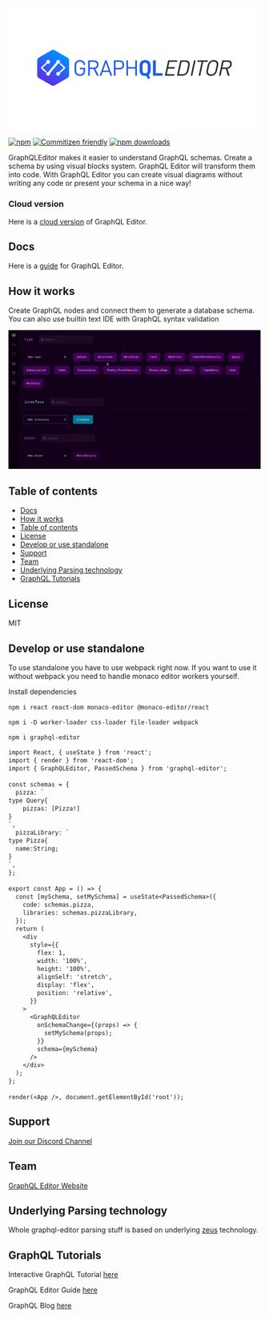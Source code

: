 [![GraphQLEditor Editor](assets/logo.gif)](https://graphqleditor.com)

[![npm](https://img.shields.io/npm/v/graphql-editor.svg?style=flat-square)](https://www.npmjs.com/package/graphql-editor) [![Commitizen friendly](https://img.shields.io/badge/commitizen-friendly-brightgreen.svg?style=flat-square)](http://commitizen.github.io/cz-cli/) [![npm downloads](https://img.shields.io/npm/dt/graphql-editor.svg?style=flat-square)](https://www.npmjs.com/package/graphql-editor)

GraphQLEditor makes it easier to understand GraphQL schemas. Create a schema by using visual blocks system. GraphQL Editor will transform them into code. With GraphQL Editor you can create visual diagrams without writing any code or present your schema in a nice way!

### Cloud version

Here is a [cloud version](https://graphqleditor.com) of GraphQL Editor.

## Docs

Here is a [guide](https://guide.graphqleditor.com) for GraphQL Editor.

## How it works

Create GraphQL nodes and connect them to generate a database schema. You can also use builtin text IDE with GraphQL syntax validation

![demo](assets/demo.gif)

## Table of contents

- [Docs](#docs)
- [How it works](#how-it-works)
- [Table of contents](#table-of-contents)
- [License](#license)
- [Develop or use standalone](#develop-or-use-standalone)
- [Support](#support)
- [Team](#team)
- [Underlying Parsing technology](#underlying-parsing-technology)
- [GraphQL Tutorials](#graphql-tutorials)

## License

MIT

## Develop or use standalone

To use standalone you have to use webpack right now. If you want to use it without webpack you need to handle monaco editor workers yourself.

Install dependencies

```
npm i react react-dom monaco-editor @monaco-editor/react
```

```
npm i -D worker-loader css-loader file-loader webpack
```

```
npm i graphql-editor
```

```tsx
import React, { useState } from 'react';
import { render } from 'react-dom';
import { GraphQLEditor, PassedSchema } from 'graphql-editor';

const schemas = {
  pizza: `
type Query{
	pizzas: [Pizza!]
}
`,
  pizzaLibrary: `
type Pizza{
  name:String;
}
`,
};

export const App = () => {
  const [mySchema, setMySchema] = useState<PassedSchema>({
    code: schemas.pizza,
    libraries: schemas.pizzaLibrary,
  });
  return (
    <div
      style={{
        flex: 1,
        width: '100%',
        height: '100%',
        alignSelf: 'stretch',
        display: 'flex',
        position: 'relative',
      }}
    >
      <GraphQLEditor
        onSchemaChange={(props) => {
          setMySchema(props);
        }}
        schema={mySchema}
      />
    </div>
  );
};

render(<App />, document.getElementById('root'));
```

## Support

[Join our Discord Channel](https://discord.gg/wVcZdmd)

## Team

[GraphQL Editor Website](https://graphqleditor.com)

## Underlying Parsing technology

Whole graphql-editor parsing stuff is based on underlying [zeus](https://github.com/graphql-editor/graphql-zeus) technology.

## GraphQL Tutorials

Interactive GraphQL Tutorial [here](https://app.graphqleditor.com/?step=intro)

GraphQL Editor Guide [here](https://guide.graphqleditor.com/)

GraphQL Blog [here](https://blog.graphqleditor.com/)
